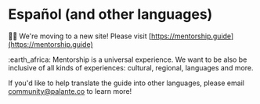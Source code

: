 # Español (and other languages)

👋🏽 We're moving to a new site! Please visit [https://mentorship.guide](https://mentorship.guide)

:earth\_africa: Mentorship is a universal experience. We want to be also be inclusive of all kinds of experiences: cultural, regional, languages and more.

If you'd like to help translate the guide into other languages, please email community@palante.co to learn more!&#x20;
